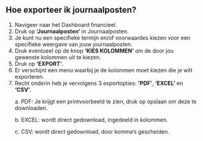 ## Hoe exporteer ik journaalposten?
1.	Navigeer naar het Dashboard financieel. 
2.	Druk op **‘Journaalposten’** in Journaalposten. 
3.	Je kunt nu een specifieke termijn en/of voorwaardes kiezen voor een specifieke weergave van jouw journaalposten.
4.	Druk eventueel op de knop **‘KIES KOLOMMEN’** om de door jou gewenste kolommen uit te kiezen. 
5.	Druk op **‘EXPORT’**. 
6.	Er verschijnt een menu waarbij je de kolommen moet kiezen die je wilt exporteren. 
7.	Recht onderin heb je vervolgens 3 exportopties: **'PDF’**, **‘EXCEL’** en **‘CSV’**. <p>
a.	PDF: Je krijgt een printvoorbeeld te zien, druk op opslaan om deze te downloaden. <p>
b.	EXCEL: wordt direct gedownload, ingedeeld in kolommen. <p>
c.	CSV: wordt direct gedownload, door komma’s gescheiden.
